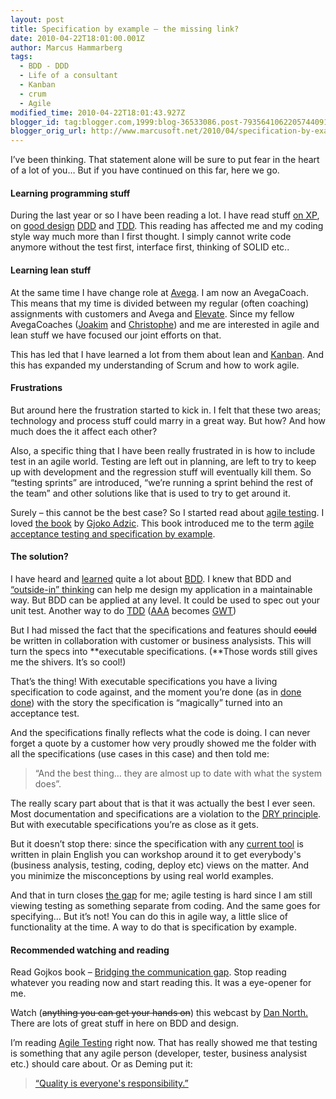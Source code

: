 ```yaml
---
layout: post
title: Specification by example – the missing link?
date: 2010-04-22T18:01:00.001Z
author: Marcus Hammarberg
tags:
  - BDD - DDD
  - Life of a consultant
  - Kanban
  - crum
  - Agile
modified_time: 2010-04-22T18:01:43.927Z
blogger_id: tag:blogger.com,1999:blog-36533086.post-7935641062205744091
blogger_orig_url: http://www.marcusoft.net/2010/04/specification-by-example-missing-link.html
---
```


I’ve been thinking. That statement alone will be sure to put fear in the heart of a lot of you… But if you have continued on this far, here we go.

#### Learning programming stuff

During the last year or so I have been reading a lot. I have read stuff [on XP](http://jamesshore.com/Agile-Book/), on [good design](http://www.marcusoft.net/2009/07/parental-leave-reading.html) [DDD](http://www.amazon.com/Domain-Driven-Design-Tackling-Complexity-Software/dp/0321125215) and [TDD](http://www.marcusoft.net/2009/09/reference-work-3-tdd-by-example.html). This reading has affected me and my coding style way much more than I first thought. I simply cannot write code anymore without the test first, interface first, thinking of SOLID etc..

#### Learning lean stuff

At the same time I have change role at [Avega](http://www.avegagroup.se). I am now an AvegaCoach. This means that my time is divided between my regular (often coaching) assignments with customers and Avega and [Elevate](http://blog.avegagroup.se/elevate/). Since my fellow AvegaCoaches ([Joakim](http://blog.avegagroup.se/JoakimSunden/default.aspx) and [Christophe](http://blog.avegagroup.se/ChristopheAchouiantz/default.aspx)) and me are interested in agile and lean stuff we have focused our joint efforts on that.

This has led that I have learned a lot from them about lean and [Kanban](http://www.slideshare.net/marcusoftnet/kanbanboards). And this has expanded my understanding of Scrum and how to work agile.

#### Frustrations

But around here the frustration started to kick in. I felt that these two areas; technology and process stuff could marry in a great way. But how? And how much does the it affect each other?

Also, a specific thing that I have been really frustrated in is how to include test in an agile world. Testing are left out in planning, are left to try to keep up with development and the regression stuff will eventually kill them. So “testing sprints” are introduced, “we’re running a sprint behind the rest of the team” and other solutions like that is used to try to get around it.

Surely – this cannot be the best case? So I started read about [agile testing](http://www.agiletester.ca). I loved [the book](http://www.acceptancetesting.info/the-book/) by [Gjoko Adzic](http://gojko.net/). This book introduced me to the term [agile acceptance testing and specification by example](http://www.acceptancetesting.info/).

#### The solution?

I have heard and [learned](http://www.marcusoft.net/2010/03/bdd-with-specflow-some-thoughts-after.html) quite a lot about [BDD](http://en.wikipedia.org/wiki/Behavior_Driven_Development). I knew that BDD and [“outside-in” thinking](http://en.wikipedia.org/wiki/Behavior_Driven_Development#Outside-In) can help me design my application in a maintainable way. But BDD can be applied at any level. It could be used to spec out your unit test. Another way to do [TDD](http://en.wikipedia.org/wiki/Test-driven_development) ([AAA](http://www.arrangeactassert.com/) becomes [GWT](http://blog.objectmentor.com/articles/2008/11/27/the-truth-about-bdd))

But I had missed the fact that the specifications and features should ~~could~~ be written in collaboration with customer or business analysists. This will turn the specs into **executable specifications. (**Those words still gives me the shivers. It’s so cool!)

That’s the thing! With executable specifications you have a living specification to code against, and the moment you’re done (as in [done done](http://jamesshore.com/Agile-Book/done_done.html)) with the story the specification is “magically” turned into an acceptance test.

And the specifications finally reflects what the code is doing. I can never forget a quote by a customer how very proudly showed me the folder with all the specifications (use cases in this case) and then told me:

> “And the best thing… they are almost up to date with what the system does”.

The really scary part about that is that it was actually the best I ever seen. Most documentation and specifications are a violation to the [DRY principle](http://en.wikipedia.org/wiki/Don't_repeat_yourself). But with executable specifications you’re as close as it gets.

But it doesn’t stop there: since the specification with any [current tool](http://www.specflow.org) is written in plain English you can workshop around it to get everybody's (business analysis, testing, coding, deploy etc) views on the matter. And you minimize the misconceptions by using real world examples.

And that in turn closes [the gap](http://www.acceptancetesting.info/the-book/) for me; agile testing is hard since I am still viewing testing as something separate from coding. And the same goes for specifying… But it’s not! You can do this in agile way, a little slice of functionality at the time. A way to do that is specification by example.

#### Recommended watching and reading

Read Gojkos book – [Bridging the communication gap](http://www.acceptancetesting.info/the-book/). Stop reading whatever you reading now and start reading this. It was a eye-opener for me.

Watch (~~anything you can get your hands on~~) this webcast by [Dan North.](http://www.infoq.com/presentations/bdd-dan-north) There are lots of great stuff in here on BDD and design.

I’m reading [Agile Testing](http://www.agiletester.ca) right now. That has really showed me that testing is something that any agile person (developer, tester, business analysist etc.) should care about. Or as Deming put it:

> [“Quality is everyone's responsibility.”](http://thinkexist.com/quotes/w._edwards_deming/)

